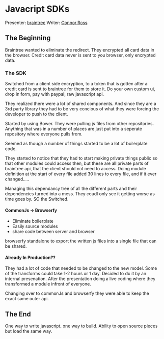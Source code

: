 Javacript SDKs
============

Presenter: [braintree](http://braintree.com)
Writer: [Connor Ross](http://twitter.com/cross311)

## The Beginning

Braintree wanted to eliminate the redirect.  They encrypted all card data in the browser.  Credit card data never is sent to you browser, only encrypted data.

### The SDK

Switched from a client side encryption, to a token that is gotten after a credit card is sent to braintree for them to store it.  Do your own custom ui, drop in form, pay with paypal, raw javascript api.

They realized there were a lot of shared components.  And since they are a 3rd party library they had to be very concious of what they were forcing the developer to push to the client.

Started by using Bower.  They were pulling js files from other repositories.  Anything that was in a number of places are just put into a seperate repository where everyone pulls from.

Seemed as though a number of things started to be a lot of boilerplate code.

They started to notice that they had to start making private things public so that other modules could access then, but these are all private parts of braintree api, that the client should not need to access.  Doing module definition at the start of every file added 30 lines to every file, and if it ever changed.....

Managing this dependancy tree of all the different parts and their dependencies turned into a mess. They coudl only see it getting worse as time goes by.  SO the Switched.

#### CommonJs -> Browserfy

- Eliminate boilerplate
- Easily source modules
- share code between server and browser

browserfy standalone to export the written js files into a single file that can be shared.

#### Already In Production??

They had a lot of code that needed to be changed to the new model.  Some of the transforms could take 1-2 hours or 1 day.  Decided to do it by an internal presenation.
After the presentation doing a live coding where they transformed a module infront of everyone.

Changing over to commonJs and browserfy they were able to keep the exact same outer api. 

## The End

One way to write javascript. one way to build.  Ability to open source pieces but load the same way.
